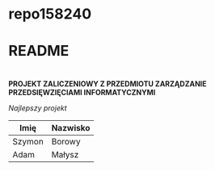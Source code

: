 # repo158240

# README <h1> 
  
  **PROJEKT ZALICZENIOWY Z PRZEDMIOTU ZARZĄDZANIE PRZEDSIĘWZIĘCIAMI INFORMATYCZNYMI**
  
  *Najlepszy projekt*
  
  
  Imię | Nazwisko
------------ | -------------
Szymon | Borowy
Adam | Małysz
